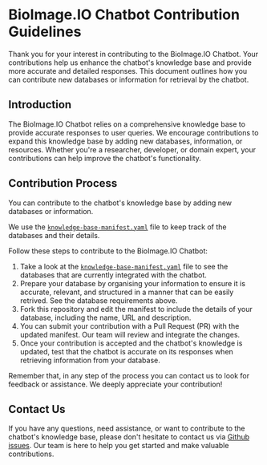 # BioImage.IO Chatbot Contribution Guidelines

Thank you for your interest in contributing to the BioImage.IO Chatbot. Your contributions help us enhance the chatbot's knowledge base and provide more accurate and detailed responses. This document outlines how you can contribute new databases or information for retrieval by the chatbot.

## Introduction

The BioImage.IO Chatbot relies on a comprehensive knowledge base to provide accurate responses to user queries. We encourage contributions to expand this knowledge base by adding new databases, information, or resources. Whether you're a researcher, developer, or domain expert, your contributions can help improve the chatbot's functionality.

## Contribution Process

You can contribute to the chatbot's knowledge base by adding new databases or information.

We use the [`knowledge-base-manifest.yaml`](../knowledge-base-manifest.yaml) file to keep track of the databases and their details.

Follow these steps to contribute to the BioImage.IO Chatbot:

1. Take a look at the [`knowledge-base-manifest.yaml`](../knowledge-base-manifest.yaml) file to see the databases that are currently integrated with the chatbot.
2. Prepare your database by organising your information to ensure it is accurate, relevant, and structured in a manner that can be easily retrived. See the database requirements above.
3. Fork this repository and edit the manifest to include the details of your database, including the name, URL and description.
4. You can submit your contribution with a Pull Request (PR) with the updated manifest. Our team will review and integrate the changes.
5. Once your contribution is accepted and the chatbot's knowledge is updated, test that the chatbot is accurate on its responses when retrieving information from your database.

Remember that, in any step of the process you can contact us to look for feedback or assistance. We deeply appreciate your contribution!

## Contact Us

If you have any questions, need assistance, or want to contribute to the chatbot's knowledge base, please don't hesitate to contact us via [Github issues](https://github.com/bioimage-io/bioimageio-chatbot/issues). Our team is here to help you get started and make valuable contributions.
